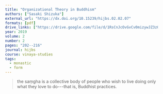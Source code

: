 ```yaml
---
title: "Organizational Theory in Buddhism"
authors: ["Sasaki Shizuka"]
external_url: "https://dx.doi.org/10.15239/hijbs.02.02.07"
formats: [pdf]
drive_links: ["https://drive.google.com/file/d/1RsCnJcOvGvCv0mizywJZ3zQjlfS8xTcI/view?usp=drivesdk"]
year: 2019
volume: 2
number: 2
pages: "202--216"
journal: hijbs
course: vinaya-studies
tags:
  - monastic
  - form
---
```


> the saṃgha is a collective body of people who wish to live doing only what they love to do---that is, Buddhist practices.

